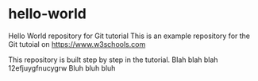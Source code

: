 # hello-world
Hello World repository for Git tutorial
This is an example repository for the Git tutoial on https://www.w3schools.com

This repository is built step by step in the tutorial.
Blah blah blah 12efjuygfnucygrw
Bluh bluh bluh
